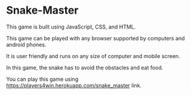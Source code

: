 # Snake-Master 
This game is built using JavaScript, CSS, and HTML.

This game can be played with any browser supported by computers and android phones. 

It is user friendly and runs on any size of computer and mobile screen. 

In this game, the snake has to avoid the obstacles and eat food. 

You can play this game using https://players4win.herokuapp.com/snake_master link.
